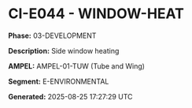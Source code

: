 # CI-E044 - WINDOW-HEAT

**Phase:** 03-DEVELOPMENT

**Description:** Side window heating

**AMPEL:** AMPEL-01-TUW (Tube and Wing)

**Segment:** E-ENVIRONMENTAL

**Generated:** 2025-08-25 17:27:29 UTC

